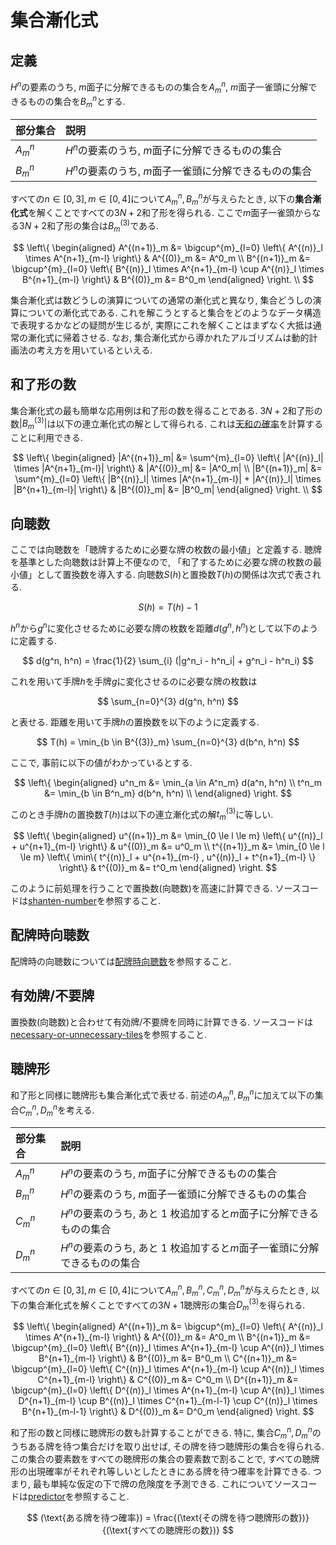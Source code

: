 # 集合漸化式

## 定義

$H^n$の要素のうち, $m$面子に分解できるものの集合を$A^n_m$, $m$面子一雀頭に分解できるものの集合を$B^n_m$とする.

| 部分集合 | 説明                                                   |
| :------- | :----------------------------------------------------- |
| $A^n_m$  | $H^n$の要素のうち, $m$面子に分解できるものの集合       |
| $B^n_m$  | $H^n$の要素のうち, $m$面子一雀頭に分解できるものの集合 |

すべての$n \in [0, 3], m \in [0, 4]$について$A^n_m, B^n_m$が与えらたとき, 以下の**集合漸化式**を解くことですべての$3N+2$和了形を得られる. ここで$m$面子一雀頭からなる$3N+2$和了形の集合は$B^{(3)}_m$である.

$$
\left\{
\begin{aligned}
A^{(n+1)}_m &= \bigcup^{m}_{l=0} \left\{ A^{(n)}_l \times A^{n+1}_{m-l} \right\} & A^{(0)}_m &= A^0_m \\
B^{(n+1)}_m &= \bigcup^{m}_{l=0} \left\{ B^{(n)}_l \times A^{n+1}_{m-l} \cup A^{(n)}_l \times B^{n+1}_{m-l} \right\} & B^{(0)}_m &= B^0_m
\end{aligned}
\right. \\
$$

集合漸化式は数どうしの演算についての通常の漸化式と異なり, 集合どうしの演算についての漸化式である. これを解こうとすると集合をどのようなデータ構造で表現するかなどの疑問が生じるが, 実際にこれを解くことはまずなく大抵は通常の漸化式に帰着させる. なお, 集合漸化式から導かれたアルゴリズムは動的計画法の考え方を用いているといえる.

## 和了形の数

集合漸化式の最も簡単な応用例は和了形の数を得ることである. $3N+2$和了形の数$|B^{(3)}_m|$は以下の連立漸化式の解として得られる. これは[天和の確率](tenhou.md)を計算することに利用できる.

$$
\left\{
\begin{aligned}
|A^{(n+1)}_m| &= \sum^{m}_{l=0} \left\{ |A^{(n)}_l| \times |A^{n+1}_{m-l}| \right\} & |A^{(0)}_m| &= |A^0_m| \\
|B^{(n+1)}_m| &= \sum^{m}_{l=0} \left\{ |B^{(n)}_l| \times |A^{n+1}_{m-l}| + |A^{(n)}_l| \times |B^{n+1}_{m-l}| \right\} & |B^{(0)}_m| &= |B^0_m|
\end{aligned}
\right. \\
$$

## 向聴数

ここでは向聴数を「聴牌するために必要な牌の枚数の最小値」と定義する. 聴牌を基準とした向聴数は計算上不便なので, 「和了するために必要な牌の枚数の最小値」として置換数を導入する. 向聴数$S(h)$と置換数$T(h)$の関係は次式で表される.

$$
S(h) = T(h) - 1
$$

$h^n$から$g^n$に変化させるために必要な牌の枚数を距離$d(g^n, h^n)$として以下のように定義する.

$$
d(g^n, h^n) = \frac{1}{2} \sum_{i} (|g^n_i - h^n_i| + g^n_i - h^n_i)
$$

これを用いて手牌$h$を手牌$g$に変化させるのに必要な牌の枚数は

$$
\sum_{n=0}^{3} d(g^n, h^n)
$$

と表せる. 距離を用いて手牌$h$の置換数を以下のように定義する.

$$
T(h) = \min_{b \in B^{(3)}_m} \sum_{n=0}^{3} d(b^n, h^n)
$$

ここで, 事前に以下の値がわかっているとする.

$$
\left\{
\begin{aligned}
u^n_m &= \min_{a \in A^n_m} d(a^n, h^n) \\
t^n_m &= \min_{b \in B^n_m} d(b^n, h^n) \\
\end{aligned}
\right.
$$

このとき手牌$h$の置換数$T(h)$は以下の連立漸化式の解$t^{(3)}_m$に等しい.

$$
\left\{
\begin{aligned}
u^{(n+1)}_m &= \min_{0 \le l \le m} \left\{ u^{(n)}_l + u^{n+1}_{m-l} \right\} & u^{(0)}_m &= u^0_m \\
t^{(n+1)}_m &= \min_{0 \le l \le m} \left\{ \min\{ t^{(n)}_l + u^{n+1}_{m-l} , u^{(n)}_l + t^{n+1}_{m-l} \} \right\} & t^{(0)}_m &= t^0_m
\end{aligned}
\right.
$$

このように前処理を行うことで置換数(向聴数)を高速に計算できる. ソースコードは[shanten-number](https://github.com/tomohxx/shanten-number)を参照すること.

## 配牌時向聴数

配牌時の向聴数については[配牌時向聴数](shanten.md)を参照すること.

## 有効牌/不要牌

置換数(向聴数)と合わせて有効牌/不要牌を同時に計算できる. ソースコードは[necessary-or-unnecessary-tiles](https://github.com/tomohxx/necessary-or-unnecessary-tiles)を参照すること.

## 聴牌形

和了形と同様に聴牌形も集合漸化式で表せる. 前述の$A^n_m, B^n_m$に加えて以下の集合$C^n_m, D^n_m$を考える.

| 部分集合 | 説明                                                                      |
| :------- | :------------------------------------------------------------------------ |
| $A^n_m$  | $H^n$の要素のうち, $m$面子に分解できるものの集合                          |
| $B^n_m$  | $H^n$の要素のうち, $m$面子一雀頭に分解できるものの集合                    |
| $C^n_m$  | $H^n$の要素のうち, あと 1 枚追加すると$m$面子に分解できるものの集合       |
| $D^n_m$  | $H^n$の要素のうち, あと 1 枚追加すると$m$面子一雀頭に分解できるものの集合 |

すべての$n \in [0, 3], m \in [0, 4]$について$A^n_m, B^n_m, C^n_m, D^n_m$が与えらたとき, 以下の集合漸化式を解くことですべての$3N+1$聴牌形の集合$D^{(3)}_m$を得られる.

$$
\left\{
\begin{aligned}
A^{(n+1)}_m &= \bigcup^{m}_{l=0} \left\{ A^{(n)}_l \times A^{n+1}_{m-l} \right\} & A^{(0)}_m &= A^0_m \\
B^{(n+1)}_m &= \bigcup^{m}_{l=0} \left\{ B^{(n)}_l \times A^{n+1}_{m-l} \cup A^{(n)}_l \times B^{n+1}_{m-l} \right\} & B^{(0)}_m &= B^0_m \\
C^{(n+1)}_m &= \bigcup^{m}_{l=0} \left\{ C^{(n)}_l \times A^{n+1}_{m-l} \cup A^{(n)}_l \times C^{n+1}_{m-l} \right\} & C^{(0)}_m &= C^0_m \\
D^{(n+1)}_m &= \bigcup^{m}_{l=0} \left\{ D^{(n)}_l \times A^{n+1}_{m-l} \cup A^{(n)}_l \times D^{n+1}_{m-l} \cup B^{(n)}_l \times C^{n+1}_{m-l-1} \cup C^{(n)}_l \times B^{n+1}_{m-l-1} \right\} & D^{(0)}_m &= D^0_m
\end{aligned}
\right.
$$

和了形の数と同様に聴牌形の数も計算することができる. 特に, 集合$C^n_m, D^n_m$のうちある牌を待つ集合だけを取り出せば, その牌を待つ聴牌形の集合を得られる. この集合の要素数をすべての聴牌形の集合の要素数で割ることで, すべての聴牌形の出現確率がそれぞれ等しいとしたときにある牌を待つ確率を計算できる. つまり, 最も単純な仮定の下で牌の危険度を予測できる. これについてソースコードは[predictor](https://github.com/tomohxx/predictor)を参照すること.

$$
(\text{ある牌を待つ確率}) = \frac{(\text{その牌を待つ聴牌形の数})}{(\text{すべての聴牌形の数})}
$$

